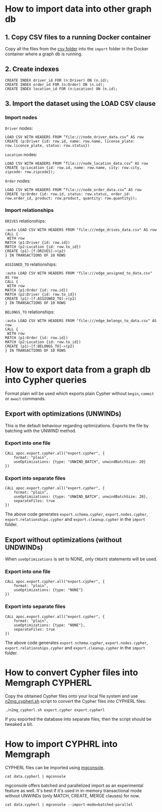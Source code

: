 # How to import data into other graph db

## 1. Copy CSV files to a running Docker container

Copy all the files from the [csv folder](https://github.com/memgraph/best-practices/tree/main/datasets/logistics_dataset/100K/csv) into the `import` folder in the Docker container where a graph db is running. 

## 2. Create indexes

```
CREATE INDEX driver_id FOR (n:Driver) ON (n.id);
CREATE INDEX order_id FOR (n:Order) ON (n.id);
CREATE INDEX location_id FOR (n:Location) ON (n.id);
```

## 3. Import the dataset using the LOAD CSV clause

### Import nodes

`Driver` nodes:
```
LOAD CSV WITH HEADERS FROM “file:///node_driver_data.csv” AS row
CREATE (p:Driver {id: row.id, name: row.name, license_plate: row.licence_plate, status: row.status})
```

`Location` nodes:
```
LOAD CSV WITH HEADERS FROM “file:///node_location_data.csv” AS row
CREATE (p:Location {id: row.id, name: row.name, city: row.city, zipcode: row.zipcode});
```

`Order` nodes:
```
LOAD CSV WITH HEADERS FROM “file:///node_order_data.csv” AS row
CREATE (p:Order {id: row.id, status: row.status, order_id: row.order_id, product: row.product, quantity: row.quantity});
```

### Import relationships

`DRIVES` relationships:
```
:auto LOAD CSV WITH HEADERS FROM "file:///edge_drives_data.csv" AS row
CALL {
 WITH row
MATCH (p1:Driver {id: row.id})
MATCH (p2:Location {id: row.to_id})
CREATE (p1)-[f:DRIVES]->(p2)
} IN TRANSACTIONS OF 10 ROWS
```

`ASSIGNED_TO` relationships:
```
:auto LOAD CSV WITH HEADERS FROM "file:///edge_assigned_to_data.csv" AS row
CALL {
 WITH row
MATCH (p1:Order {id: row.id})
MATCH (p2:Driver {id: row.to_id})
CREATE (p1)-[f:ASSIGNED_TO]->(p2)
} IN TRANSACTIONS OF 10 ROWS
```

`BELONGS_TO` relationships:
```
:auto LOAD CSV WITH HEADERS FROM "file:///edge_belongs_to_data.csv" AS row
CALL {
 WITH row
MATCH (p1:Order {id: row.id})
MATCH (p2:Location {id: row.to_id})
CREATE (p1)-[f:BELONGS_TO]->(p2)
} IN TRANSACTIONS OF 10 ROWS
```

# How to export data from a graph db into Cypher queries
Format plain will be used which exports plain Cypher without `begin`, `commit` or `await` commands. 

## Export with optimizations (UNWINDs)

This is the default behaviour regarding optimizations. Exports the file by batching with the UNWIND method.

### Export into one file

```
CALL apoc.export.cypher.all("export.cypher", {
    format: "plain",
    useOptimizations: {type: "UNWIND_BATCH", unwindBatchSize: 20}
})
```

### Export into separate files
```
CALL apoc.export.cypher.all("export.cypher", {
    format: "plain",
    useOptimizations: {type: "UNWIND_BATCH", unwindBatchSize: 20},
    separateFiles: true
})
```

The above code generates `export.schema.cypher`, `export.nodes.cypher`, `export.relationships.cypher` and `export.cleanup.cypher` in the `import` folder.

## Export without optimizations (without UNDWINDs)
When `useOptimizations` is set to NONE, only `CREATE` statements will be used. 

### Export into one file

```
CALL apoc.export.cypher.all("export.cypher", {
    format: "plain",
    useOptimizations: {type: "NONE"}
})
```

### Export into separate files

```
CALL apoc.export.cypher.all("export.cypher", {
    format: "plain",
    useOptimizations: {type: "NONE"},
    separateFiles: true
})
```

The above code generates `export.schema.cypher`, `export.nodes.cypher`, `export.relationships.cypher` and `export.cleanup.cypher` in the `import` folder.

# How to convert Cypher files into Memgraph CYPHERL

Copy the obtained Cypher files onto your local file system and use [n2mg_cypherl.sh](https://github.com/memgraph/memgraph/blob/master/import/n2mg_cypherl.sh) script to convert the Cypher files into CYPHERL files:

```
./n2mg_cypherl.sh export.cypher export.cypherl
```

If you exported the database into separate files, then the script should be tweaked a bit. 

# How to import CYPHRL into Memgraph

CYPHERL files can be imported using [mgconsole](https://github.com/memgraph/mgconsole?tab=readme-ov-file#export--import-into-memgraph).

```
cat data.cypherl | mgconsole
```

mgconsole offers batched and parallelized import as an experimental feature as well. It's best if it's used in in-memory transactional mode without UNWINDs (only MATCH, CREATE, MERGE clauses) for now.  

```
cat data.cypherl | mgconsole --import-mode=batched-parallel
```
